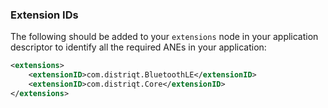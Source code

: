 
### Extension IDs

The following should be added to your `extensions` node in your application descriptor to identify all the required ANEs in your application:

```xml
<extensions>
    <extensionID>com.distriqt.BluetoothLE</extensionID>
    <extensionID>com.distriqt.Core</extensionID>
</extensions>
```


